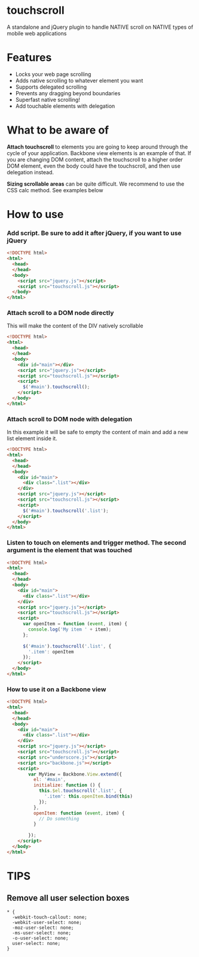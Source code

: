 touchscroll
===========

A standalone and jQuery plugin to handle NATIVE scroll on NATIVE types of mobile web applications

# Features
- Locks your web page scrolling
- Adds native scrolling to whatever element you want
- Supports delegated scrolling
- Prevents any dragging beyond boundaries
- Superfast native scrolling!
- Add touchable elements with delegation

# What to be aware of
**Attach touchscroll** to elements you are going to keep around through the cycle of your application. Backbone view elements is an example of that. If you are changing DOM content, attach the touchscroll to a higher order DOM element, even the body could have the touchscroll, and then use delegation instead.

**Sizing scrollable areas** can be quite difficult. We recommend to use the CSS calc method. See examples below

# How to use

### Add script. Be sure to add it after jQuery, if you want to use jQuery
```html
<!DOCTYPE html>
<html>
  <head>
  </head>
  <body>
    <script src="jquery.js"></script>
    <script src="touchscroll.js"></script>
  </body>
</html>
```

### Attach scroll to a DOM node directly
This will make the content of the DIV natively scrollable
```html
<!DOCTYPE html>
<html>
  <head>
  </head>
  <body>
    <div id="main"></div>
    <script src="jquery.js"></script>
    <script src="touchscroll.js"></script>
    <script>
      $('#main').touchscroll();
    </script>
  </body>
</html>
```
### Attach scroll to DOM node with delegation
In this example it will be safe to empty the content of main and add a new list element inside it.
```html
<!DOCTYPE html>
<html>
  <head>
  </head>
  <body>
    <div id="main">
      <div class=".list"></div>
    </div>
    <script src="jquery.js"></script>
    <script src="touchscroll.js"></script>
    <script>
      $('#main').touchscroll('.list');
    </script>
  </body>
</html>
```

### Listen to touch on elements and trigger method. The second argument is the element that was touched
```html
<!DOCTYPE html>
<html>
  <head>
  </head>
  <body>
    <div id="main">
      <div class=".list"></div>
    </div>
    <script src="jquery.js"></script>
    <script src="touchscroll.js"></script>
    <script>
      var openItem = function (event, item) {
        console.log('My item ' + item);
      };
    
      $('#main').touchscroll('.list', {
        '.item': openItem
      });
    </script>
  </body>
</html>
```

### How to use it on a Backbone view
```html
<!DOCTYPE html>
<html>
  <head>
  </head>
  <body>
    <div id="main">
      <div class=".list"></div>
    </div>
    <script src="jquery.js"></script>
    <script src="touchscroll.js"></script>
    <script src="underscore.js"></script>
    <script src="backbone.js"></script>
    <script>
        var MyView = Backbone.View.extend({
          el: '#main',
          initialize: function () {
            this.$el.touchscroll('.list', {
              '.item': this.openItem.bind(this)
            });
          },
          openItem: function (event, item) {
            // Do something
          }
        
        });
    </script>
  </body>
</html>
```

# TIPS
## Remove all user selection boxes
```stylesheet
* {
  -webkit-touch-callout: none;
  -webkit-user-select: none;
  -moz-user-select: none;
  -ms-user-select: none;
  -o-user-select: none;
  user-select: none;
}
```
